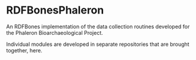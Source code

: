 # RDFBonesPhaleron
An RDFBones implementation of the data collection routines developed for the Phaleron Bioarchaeological Project.

Individual modules are developed in separate repositories that are brought together, here.
